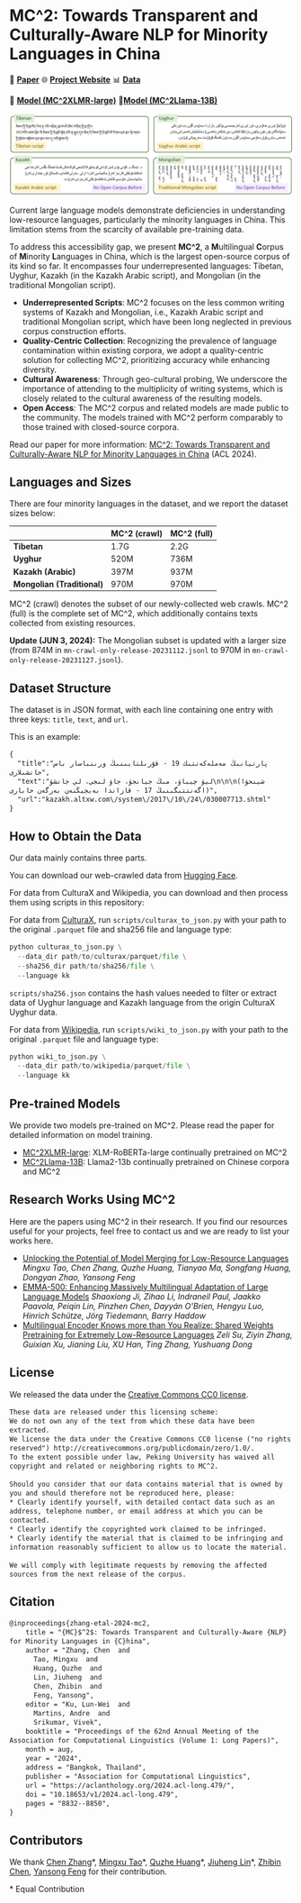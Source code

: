 # MC^2: Towards Transparent and Culturally-Aware NLP for Minority Languages in China

📑 [**Paper**](https://arxiv.org/abs/2311.08348) 🌐 [**Project Website**](https://luciusssss.github.io/proj/mc2.html) 📊 [**Data**](https://huggingface.co/datasets/pkupie/mc2_corpus)  

🤖 [**Model (MC^2XLMR-large)**](https://huggingface.co/pkupie/mc2-xlmr-large) 🤖[**Model (MC^2Llama-13B)**](https://huggingface.co/pkupie/mc2-llama-13b)

![](mc2_example.png)

Current large language models demonstrate deficiencies in understanding low-resource languages, particularly the minority languages in China. This limitation stems from the scarcity of available pre-training data.

To address this accessibility gap, we present **MC^2**, a **M**ultilingual **C**orpus of **M**inority **L**anguages in China, which is the largest open-source corpus of its kind so far. It encompasses four underrepresented languages: Tibetan, Uyghur, Kazakh (in the Kazakh Arabic script), and Mongolian (in the traditional Mongolian script).

* **Underrepresented Scripts**: MC^2 focuses on the less common writing systems of Kazakh and Mongolian, i.e., Kazakh Arabic script and traditional Mongolian script, which have been long neglected in previous corpus construction efforts.
* **Quality-Centric Collection**: Recognizing the prevalence of language contamination within existing corpora, we adopt a quality-centric solution for collecting MC^2, prioritizing accuracy while enhancing diversity.
* **Cultural Awareness**: Through geo-cultural probing, We underscore the importance of attending to the multiplicity of writing systems, which is closely related to the cultural awareness of the resulting models.
* **Open Access**: The MC^2 corpus and related models are made public to the community. The models trained with MC^2 perform comparably to those trained with closed-source corpora.


Read our paper for more information:
[MC^2: Towards Transparent and Culturally-Aware NLP for Minority Languages in China](https://arxiv.org/abs/2311.08348) (ACL 2024).


## Languages and Sizes

There are four minority languages in the dataset, and we report the dataset sizes below:

|                             | MC^2 (crawl) | MC^2 (full) |
| --------------------------- | ------------ | ----------- |
| **Tibetan**                 | 1.7G         | 2.2G        |
| **Uyghur**                  | 520M         | 736M        |
| **Kazakh (Arabic)**         | 397M         | 937M        |
| **Mongolian (Traditional)** | 970M         | 970M        |

MC^2 (crawl) denotes the subset of our newly-collected web crawls. MC^2 (full) is the complete set of MC^2, which additionally contains texts collected from existing resources.

**Update (JUN 3, 2024):** 
The Mongolian subset is updated with a larger size (from 874M in `mn-crawl-only-release-20231112.jsonl` to 970M in `mn-crawl-only-release-20231127.jsonl`).

## Dataset Structure

The dataset is in JSON format, with each line containing one entry with three keys: `title`, `text`, and `url`.

This is an example:

```
{
  "title":"پارتيانىڭ مەملەكەتتىك 19 - قۇرىلتايىنىڭ ورىنباسار باس حاتشىلارى",
  "text":"ليۋ چيباۋ، مىڭ جيانجۋ، جاۋ لىجي، لي جانشۋ\n\n\n(شينحۋا اگەنتتىگىنىڭ 17 - قازاندا بەيجيڭنەن بەرگەن حابارى)",
  "url":"kazakh.altxw.com\/system\/2017\/10\/24\/030007713.shtml"
}
```

## How to Obtain the Data

Our data mainly contains three parts.

You can download our web-crawled data from [Hugging Face](https://huggingface.co/datasets/pkupie/mc2_corpus).

For data from CulturaX and Wikipedia, you can download and then process them using scripts in this repository:

For data from [CulturaX](https://huggingface.co/datasets/uonlp/CulturaX), run `scripts/culturax_to_json.py` with your path to the original `.parquet` file and sha256 file and language type:

```python
python culturax_to_json.py \
  --data_dir path/to/culturax/parquet/file \
  --sha256_dir path/to/sha256/file \
  --language kk
```

`scripts/sha256.json` contains the hash values needed to filter or extract data of Uyghur language and Kazakh language from the origin CulturaX Uyghur data.

For data from [Wikipedia](https://huggingface.co/datasets/graelo/wikipedia), run `scripts/wiki_to_json.py` with your path to the original `.parquet` file and language type:

```python
python wiki_to_json.py \
  --data_dir path/to/wikipedia/parquet/file \
  --language kk
```


## Pre-trained Models

We provide two models pre-trained on MC^2.
Please read the paper for detailed information on model training.

- [MC^2XLMR-large](https://huggingface.co/pkupie/mc2-xlmr-large): XLM-RoBERTa-large continually pretrained on MC^2
- [MC^2Llama-13B](https://huggingface.co/pkupie/mc2-llama-13b): Llama2-13b continually pretrained on Chinese corpora and MC^2



## Research Works Using MC^2
Here are the papers using MC^2 in their research. If you find our resources useful for your projects, feel free to contact us and we are ready to list your works here.
* [Unlocking the Potential of Model Merging for Low-Resource Languages](https://aclanthology.org/2024.findings-emnlp.508/) *Mingxu Tao, Chen Zhang, Quzhe Huang, Tianyao Ma, Songfang Huang, Dongyan Zhao, Yansong Feng*
* [EMMA-500: Enhancing Massively Multilingual Adaptation of Large Language Models](https://arxiv.org/pdf/2409.17892) *Shaoxiong Ji, Zihao Li, Indraneil Paul, Jaakko Paavola, Peiqin Lin, Pinzhen Chen, Dayyán O'Brien, Hengyu Luo, Hinrich Schütze, Jörg Tiedemann, Barry Haddow*
* [Multilingual Encoder Knows more than You Realize: Shared Weights Pretraining for Extremely Low-Resource Languages](https://arxiv.org/pdf/2502.10852) *Zeli Su, Ziyin Zhang, Guixian Xu, Jianing Liu, XU Han, Ting Zhang, Yushuang Dong*



## License

We released the data under the [Creative Commons CC0 license](http://creativecommons.org/publicdomain/zero/1.0/).

```
These data are released under this licensing scheme:
We do not own any of the text from which these data have been extracted.
We license the data under the Creative Commons CC0 license ("no rights reserved") http://creativecommons.org/publicdomain/zero/1.0/.
To the extent possible under law, Peking University has waived all copyright and related or neighboring rights to MC^2.

Should you consider that our data contains material that is owned by you and should therefore not be reproduced here, please:
* Clearly identify yourself, with detailed contact data such as an address, telephone number, or email address at which you can be contacted.
* Clearly identify the copyrighted work claimed to be infringed.
* Clearly identify the material that is claimed to be infringing and information reasonably sufficient to allow us to locate the material.

We will comply with legitimate requests by removing the affected sources from the next release of the corpus.
```




## Citation

```
@inproceedings{zhang-etal-2024-mc2,
    title = "{MC}$^2$: Towards Transparent and Culturally-Aware {NLP} for Minority Languages in {C}hina",
    author = "Zhang, Chen  and
      Tao, Mingxu  and
      Huang, Quzhe  and
      Lin, Jiuheng  and
      Chen, Zhibin  and
      Feng, Yansong",
    editor = "Ku, Lun-Wei  and
      Martins, Andre  and
      Srikumar, Vivek",
    booktitle = "Proceedings of the 62nd Annual Meeting of the Association for Computational Linguistics (Volume 1: Long Papers)",
    month = aug,
    year = "2024",
    address = "Bangkok, Thailand",
    publisher = "Association for Computational Linguistics",
    url = "https://aclanthology.org/2024.acl-long.479/",
    doi = "10.18653/v1/2024.acl-long.479",
    pages = "8832--8850",
}
```

## Contributors

We thank [Chen Zhang](https://luciusssss.github.io/)\*, [Mingxu Tao](https://kobayashikanna01.github.io/)\*, [Quzhe Huang](https://andrewzhe.github.io/)\*, [Jiuheng Lin](https://github.com/Infinite-set)\*, [Zhibin Chen](https://zacharychenpk.github.io/), [Yansong Feng](https://yansongfeng.github.io/) for their contribution.

\* Equal Contribution

